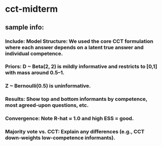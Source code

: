 # cct-midterm
## sample info:
### Include: Model Structure: We used the core CCT formulation where each answer depends on a latent true answer and individual competence.

### Priors: D ~ Beta(2, 2) is mildly informative and restricts to [0,1] with mass around 0.5–1.

### Z ~ Bernoulli(0.5) is uninformative.

### Results: Show top and bottom informants by competence, most agreed-upon questions, etc.

### Convergence: Note R-hat ≈ 1.0 and high ESS = good.

### Majority vote vs. CCT: Explain any differences (e.g., CCT down-weights low-competence informants).